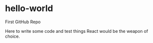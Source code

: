 # hello-world
First GitHub Repo

Here to write some code and test things
React would be the weapon of choice.
